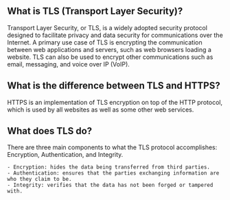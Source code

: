 ## What is TLS (Transport Layer Security)?

Transport Layer Security, or TLS, is a widely adopted security protocol designed to facilitate privacy and data security for communications over the Internet. A primary use case of TLS is encrypting the communication between web applications and servers, such as web browsers loading a website. TLS can also be used to encrypt other communications such as email, messaging, and voice over IP (VoIP). 

## What is the difference between TLS and HTTPS?

HTTPS is an implementation of TLS encryption on top of the HTTP protocol, which is used by all websites as well as some other web services. 

## What does TLS do?

There are three main components to what the TLS protocol accomplishes: Encryption, Authentication, and Integrity.

    - Encryption: hides the data being transferred from third parties.
    - Authentication: ensures that the parties exchanging information are who they claim to be.
    - Integrity: verifies that the data has not been forged or tampered with.


